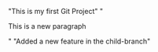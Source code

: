 "This is my first Git Project" 
"<p> This is a new paragraph </P>" 
"Added a new feature in the child-branch" 
